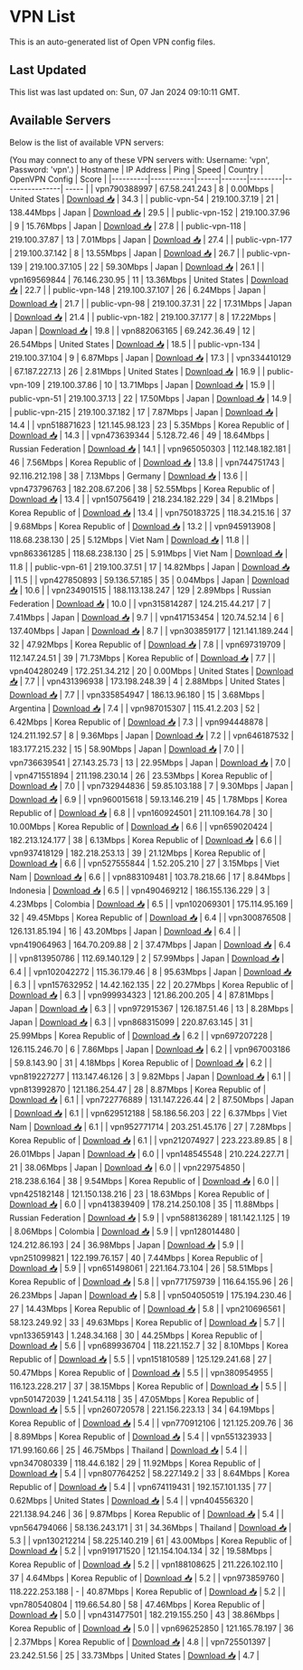 # VPN List

This is an auto-generated list of Open VPN config files.

## Last Updated

This list was last updated on: Sun, 07 Jan 2024 09:10:11 GMT.

## Available Servers

Below is the list of available VPN servers:

(You may connect to any of these VPN servers with: Username: 'vpn', Password: 'vpn'.)
| Hostname | IP Address | Ping | Speed | Country | OpenVPN Config | Score |
|----------|------------|------|-------|---------|----------------| ----- |
| vpn790388997 | 67.58.241.243 | 8 | 0.00Mbps | United States | [Download 📥](./configs/server_0_US.ovpn) | 34.3 |
| public-vpn-54 | 219.100.37.19 | 21 | 138.44Mbps | Japan | [Download 📥](./configs/server_1_JP.ovpn) | 29.5 |
| public-vpn-152 | 219.100.37.96 | 9 | 15.76Mbps | Japan | [Download 📥](./configs/server_2_JP.ovpn) | 27.8 |
| public-vpn-118 | 219.100.37.87 | 13 | 7.01Mbps | Japan | [Download 📥](./configs/server_3_JP.ovpn) | 27.4 |
| public-vpn-177 | 219.100.37.142 | 8 | 13.55Mbps | Japan | [Download 📥](./configs/server_4_JP.ovpn) | 26.7 |
| public-vpn-139 | 219.100.37.105 | 22 | 59.30Mbps | Japan | [Download 📥](./configs/server_5_JP.ovpn) | 26.1 |
| vpn169569844 | 76.146.230.95 | 11 | 13.36Mbps | United States | [Download 📥](./configs/server_6_US.ovpn) | 22.7 |
| public-vpn-148 | 219.100.37.107 | 26 | 6.24Mbps | Japan | [Download 📥](./configs/server_7_JP.ovpn) | 21.7 |
| public-vpn-98 | 219.100.37.31 | 22 | 17.31Mbps | Japan | [Download 📥](./configs/server_8_JP.ovpn) | 21.4 |
| public-vpn-182 | 219.100.37.177 | 8 | 17.22Mbps | Japan | [Download 📥](./configs/server_9_JP.ovpn) | 19.8 |
| vpn882063165 | 69.242.36.49 | 12 | 26.54Mbps | United States | [Download 📥](./configs/server_10_US.ovpn) | 18.5 |
| public-vpn-134 | 219.100.37.104 | 9 | 6.87Mbps | Japan | [Download 📥](./configs/server_11_JP.ovpn) | 17.3 |
| vpn334410129 | 67.187.227.13 | 26 | 2.81Mbps | United States | [Download 📥](./configs/server_12_US.ovpn) | 16.9 |
| public-vpn-109 | 219.100.37.86 | 10 | 13.71Mbps | Japan | [Download 📥](./configs/server_13_JP.ovpn) | 15.9 |
| public-vpn-51 | 219.100.37.13 | 22 | 17.50Mbps | Japan | [Download 📥](./configs/server_14_JP.ovpn) | 14.9 |
| public-vpn-215 | 219.100.37.182 | 17 | 7.87Mbps | Japan | [Download 📥](./configs/server_15_JP.ovpn) | 14.4 |
| vpn518871623 | 121.145.98.123 | 23 | 5.35Mbps | Korea Republic of | [Download 📥](./configs/server_16_KR.ovpn) | 14.3 |
| vpn473639344 | 5.128.72.46 | 49 | 18.64Mbps | Russian Federation | [Download 📥](./configs/server_17_RU.ovpn) | 14.1 |
| vpn965050303 | 112.148.182.181 | 46 | 7.56Mbps | Korea Republic of | [Download 📥](./configs/server_18_KR.ovpn) | 13.8 |
| vpn744751743 | 92.116.212.198 | 38 | 7.13Mbps | Germany | [Download 📥](./configs/server_19_DE.ovpn) | 13.6 |
| vpn473796763 | 182.208.67.206 | 38 | 52.55Mbps | Korea Republic of | [Download 📥](./configs/server_20_KR.ovpn) | 13.4 |
| vpn150756419 | 218.234.182.229 | 34 | 8.21Mbps | Korea Republic of | [Download 📥](./configs/server_21_KR.ovpn) | 13.4 |
| vpn750183725 | 118.34.215.16 | 37 | 9.68Mbps | Korea Republic of | [Download 📥](./configs/server_22_KR.ovpn) | 13.2 |
| vpn945913908 | 118.68.238.130 | 25 | 5.12Mbps | Viet Nam | [Download 📥](./configs/server_23_VN.ovpn) | 11.8 |
| vpn863361285 | 118.68.238.130 | 25 | 5.91Mbps | Viet Nam | [Download 📥](./configs/server_24_VN.ovpn) | 11.8 |
| public-vpn-61 | 219.100.37.51 | 17 | 14.82Mbps | Japan | [Download 📥](./configs/server_25_JP.ovpn) | 11.5 |
| vpn427850893 | 59.136.57.185 | 35 | 0.04Mbps | Japan | [Download 📥](./configs/server_26_JP.ovpn) | 10.6 |
| vpn234901515 | 188.113.138.247 | 129 | 2.89Mbps | Russian Federation | [Download 📥](./configs/server_27_RU.ovpn) | 10.0 |
| vpn315814287 | 124.215.44.217 | 7 | 7.41Mbps | Japan | [Download 📥](./configs/server_28_JP.ovpn) | 9.7 |
| vpn417153454 | 120.74.52.14 | 6 | 137.40Mbps | Japan | [Download 📥](./configs/server_29_JP.ovpn) | 8.7 |
| vpn303859177 | 121.141.189.244 | 32 | 47.92Mbps | Korea Republic of | [Download 📥](./configs/server_30_KR.ovpn) | 7.8 |
| vpn697319709 | 112.147.24.51 | 39 | 71.73Mbps | Korea Republic of | [Download 📥](./configs/server_31_KR.ovpn) | 7.7 |
| vpn404280249 | 172.251.34.212 | 20 | 0.00Mbps | United States | [Download 📥](./configs/server_32_US.ovpn) | 7.7 |
| vpn431396938 | 173.198.248.39 | 4 | 2.88Mbps | United States | [Download 📥](./configs/server_33_US.ovpn) | 7.7 |
| vpn335854947 | 186.13.96.180 | 15 | 3.68Mbps | Argentina | [Download 📥](./configs/server_34_AR.ovpn) | 7.4 |
| vpn987015307 | 115.41.2.203 | 52 | 6.42Mbps | Korea Republic of | [Download 📥](./configs/server_35_KR.ovpn) | 7.3 |
| vpn994448878 | 124.211.192.57 | 8 | 9.36Mbps | Japan | [Download 📥](./configs/server_36_JP.ovpn) | 7.2 |
| vpn646187532 | 183.177.215.232 | 15 | 58.90Mbps | Japan | [Download 📥](./configs/server_37_JP.ovpn) | 7.0 |
| vpn736639541 | 27.143.25.73 | 13 | 22.95Mbps | Japan | [Download 📥](./configs/server_38_JP.ovpn) | 7.0 |
| vpn471551894 | 211.198.230.14 | 26 | 23.53Mbps | Korea Republic of | [Download 📥](./configs/server_39_KR.ovpn) | 7.0 |
| vpn732944836 | 59.85.103.188 | 7 | 9.30Mbps | Japan | [Download 📥](./configs/server_40_JP.ovpn) | 6.9 |
| vpn960015618 | 59.13.146.219 | 45 | 1.78Mbps | Korea Republic of | [Download 📥](./configs/server_41_KR.ovpn) | 6.8 |
| vpn160924501 | 211.109.164.78 | 30 | 10.00Mbps | Korea Republic of | [Download 📥](./configs/server_42_KR.ovpn) | 6.6 |
| vpn659020424 | 182.213.124.177 | 38 | 6.13Mbps | Korea Republic of | [Download 📥](./configs/server_43_KR.ovpn) | 6.6 |
| vpn937418129 | 182.218.253.13 | 39 | 21.12Mbps | Korea Republic of | [Download 📥](./configs/server_44_KR.ovpn) | 6.6 |
| vpn527555844 | 1.52.205.210 | 27 | 3.15Mbps | Viet Nam | [Download 📥](./configs/server_45_VN.ovpn) | 6.6 |
| vpn883109481 | 103.78.218.66 | 17 | 8.84Mbps | Indonesia | [Download 📥](./configs/server_46_ID.ovpn) | 6.5 |
| vpn490469212 | 186.155.136.229 | 3 | 4.23Mbps | Colombia | [Download 📥](./configs/server_47_CO.ovpn) | 6.5 |
| vpn102069301 | 175.114.95.169 | 32 | 49.45Mbps | Korea Republic of | [Download 📥](./configs/server_48_KR.ovpn) | 6.4 |
| vpn300876508 | 126.131.85.194 | 16 | 43.20Mbps | Japan | [Download 📥](./configs/server_49_JP.ovpn) | 6.4 |
| vpn419064963 | 164.70.209.88 | 2 | 37.47Mbps | Japan | [Download 📥](./configs/server_50_JP.ovpn) | 6.4 |
| vpn813950786 | 112.69.140.129 | 2 | 57.99Mbps | Japan | [Download 📥](./configs/server_51_JP.ovpn) | 6.4 |
| vpn102042272 | 115.36.179.46 | 8 | 95.63Mbps | Japan | [Download 📥](./configs/server_52_JP.ovpn) | 6.3 |
| vpn157632952 | 14.42.162.135 | 22 | 20.27Mbps | Korea Republic of | [Download 📥](./configs/server_53_KR.ovpn) | 6.3 |
| vpn999934323 | 121.86.200.205 | 4 | 87.81Mbps | Japan | [Download 📥](./configs/server_54_JP.ovpn) | 6.3 |
| vpn972915367 | 126.187.51.46 | 13 | 8.28Mbps | Japan | [Download 📥](./configs/server_55_JP.ovpn) | 6.3 |
| vpn868315099 | 220.87.63.145 | 31 | 25.99Mbps | Korea Republic of | [Download 📥](./configs/server_56_KR.ovpn) | 6.2 |
| vpn697207228 | 126.115.246.70 | 6 | 7.86Mbps | Japan | [Download 📥](./configs/server_57_JP.ovpn) | 6.2 |
| vpn967003186 | 59.8.143.90 | 31 | 4.18Mbps | Korea Republic of | [Download 📥](./configs/server_58_KR.ovpn) | 6.2 |
| vpn819227277 | 113.147.46.126 | 3 | 9.82Mbps | Japan | [Download 📥](./configs/server_59_JP.ovpn) | 6.1 |
| vpn813992870 | 121.186.254.47 | 28 | 8.87Mbps | Korea Republic of | [Download 📥](./configs/server_60_KR.ovpn) | 6.1 |
| vpn722776889 | 131.147.226.44 | 2 | 87.50Mbps | Japan | [Download 📥](./configs/server_61_JP.ovpn) | 6.1 |
| vpn629512188 | 58.186.56.203 | 22 | 6.37Mbps | Viet Nam | [Download 📥](./configs/server_62_VN.ovpn) | 6.1 |
| vpn952771714 | 203.251.45.176 | 27 | 7.28Mbps | Korea Republic of | [Download 📥](./configs/server_63_KR.ovpn) | 6.1 |
| vpn212074927 | 223.223.89.85 | 8 | 26.01Mbps | Japan | [Download 📥](./configs/server_64_JP.ovpn) | 6.0 |
| vpn148545548 | 210.224.227.71 | 21 | 38.06Mbps | Japan | [Download 📥](./configs/server_65_JP.ovpn) | 6.0 |
| vpn229754850 | 218.238.6.164 | 38 | 9.54Mbps | Korea Republic of | [Download 📥](./configs/server_66_KR.ovpn) | 6.0 |
| vpn425182148 | 121.150.138.216 | 23 | 18.63Mbps | Korea Republic of | [Download 📥](./configs/server_67_KR.ovpn) | 6.0 |
| vpn413839409 | 178.214.250.108 | 35 | 11.88Mbps | Russian Federation | [Download 📥](./configs/server_68_RU.ovpn) | 5.9 |
| vpn588136289 | 181.142.1.125 | 19 | 8.06Mbps | Colombia | [Download 📥](./configs/server_69_CO.ovpn) | 5.9 |
| vpn128014480 | 124.212.86.193 | 24 | 36.98Mbps | Japan | [Download 📥](./configs/server_70_JP.ovpn) | 5.9 |
| vpn251099821 | 122.199.76.157 | 40 | 7.44Mbps | Korea Republic of | [Download 📥](./configs/server_71_KR.ovpn) | 5.9 |
| vpn651498061 | 221.164.73.104 | 26 | 58.51Mbps | Korea Republic of | [Download 📥](./configs/server_72_KR.ovpn) | 5.8 |
| vpn771759739 | 116.64.155.96 | 26 | 26.23Mbps | Japan | [Download 📥](./configs/server_73_JP.ovpn) | 5.8 |
| vpn504050519 | 175.194.230.46 | 27 | 14.43Mbps | Korea Republic of | [Download 📥](./configs/server_74_KR.ovpn) | 5.8 |
| vpn210696561 | 58.123.249.92 | 33 | 49.63Mbps | Korea Republic of | [Download 📥](./configs/server_75_KR.ovpn) | 5.7 |
| vpn133659143 | 1.248.34.168 | 30 | 44.25Mbps | Korea Republic of | [Download 📥](./configs/server_76_KR.ovpn) | 5.6 |
| vpn689936704 | 118.221.152.7 | 32 | 8.10Mbps | Korea Republic of | [Download 📥](./configs/server_77_KR.ovpn) | 5.5 |
| vpn151810589 | 125.129.241.68 | 27 | 50.47Mbps | Korea Republic of | [Download 📥](./configs/server_78_KR.ovpn) | 5.5 |
| vpn380954955 | 116.123.228.217 | 37 | 38.15Mbps | Korea Republic of | [Download 📥](./configs/server_79_KR.ovpn) | 5.5 |
| vpn501472039 | 1.241.54.118 | 35 | 47.05Mbps | Korea Republic of | [Download 📥](./configs/server_80_KR.ovpn) | 5.5 |
| vpn260720578 | 221.156.223.13 | 34 | 64.19Mbps | Korea Republic of | [Download 📥](./configs/server_81_KR.ovpn) | 5.4 |
| vpn770912106 | 121.125.209.76 | 36 | 8.89Mbps | Korea Republic of | [Download 📥](./configs/server_82_KR.ovpn) | 5.4 |
| vpn551323933 | 171.99.160.66 | 25 | 46.75Mbps | Thailand | [Download 📥](./configs/server_83_TH.ovpn) | 5.4 |
| vpn347080339 | 118.44.6.182 | 29 | 11.92Mbps | Korea Republic of | [Download 📥](./configs/server_84_KR.ovpn) | 5.4 |
| vpn807764252 | 58.227.149.2 | 33 | 8.64Mbps | Korea Republic of | [Download 📥](./configs/server_85_KR.ovpn) | 5.4 |
| vpn674119431 | 192.157.101.135 | 77 | 0.62Mbps | United States | [Download 📥](./configs/server_86_US.ovpn) | 5.4 |
| vpn404556320 | 221.138.94.246 | 36 | 9.87Mbps | Korea Republic of | [Download 📥](./configs/server_87_KR.ovpn) | 5.4 |
| vpn564794066 | 58.136.243.171 | 31 | 34.36Mbps | Thailand | [Download 📥](./configs/server_88_TH.ovpn) | 5.3 |
| vpn130212214 | 58.225.140.219 | 61 | 43.00Mbps | Korea Republic of | [Download 📥](./configs/server_89_KR.ovpn) | 5.2 |
| vpn919171520 | 121.154.104.134 | 32 | 19.58Mbps | Korea Republic of | [Download 📥](./configs/server_90_KR.ovpn) | 5.2 |
| vpn188108625 | 211.226.102.110 | 37 | 4.64Mbps | Korea Republic of | [Download 📥](./configs/server_91_KR.ovpn) | 5.2 |
| vpn973859760 | 118.222.253.188 | - | 40.87Mbps | Korea Republic of | [Download 📥](./configs/server_92_KR.ovpn) | 5.2 |
| vpn780540804 | 119.66.54.80 | 58 | 47.46Mbps | Korea Republic of | [Download 📥](./configs/server_93_KR.ovpn) | 5.0 |
| vpn431477501 | 182.219.155.250 | 43 | 38.86Mbps | Korea Republic of | [Download 📥](./configs/server_94_KR.ovpn) | 5.0 |
| vpn696252850 | 121.165.78.197 | 36 | 2.37Mbps | Korea Republic of | [Download 📥](./configs/server_95_KR.ovpn) | 4.8 |
| vpn725501397 | 23.242.51.56 | 25 | 33.73Mbps | United States | [Download 📥](./configs/server_96_US.ovpn) | 4.7 |
